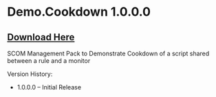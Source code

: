 # Demo.Cookdown 1.0.0.0

## [Download Here][Download]

[Download]: https://github.com/thekevinholman/Demo.Cookdown/archive/refs/heads/main.zip

SCOM Management Pack to Demonstrate Cookdown of a script shared between a rule and a monitor

Version History:

* 1.0.0.0 – Initial Release
